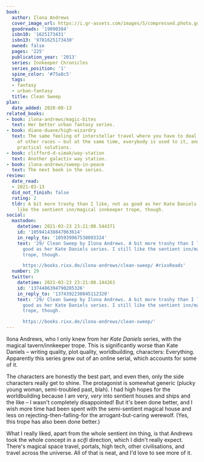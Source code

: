 ```yaml
---
book:
  author: Ilona Andrews
  cover_image_url: https://i.gr-assets.com/images/S/compressed.photo.goodreads.com/books/1385939257l/19090384.jpg
  goodreads: '19090384'
  isbn10: '1625173431'
  isbn13: '9781625173430'
  owned: false
  pages: '225'
  publication_year: '2013'
  series: Innkeeper Chronicles
  series_position: '1'
  spine_color: '#75a8c5'
  tags:
  - fantasy
  - urban-fantasy
  title: Clean Sweep
plan:
  date_added: 2020-08-13
related_books:
- book: ilona-andrews/magic-bites
  text: Her better urban fantasy series.
- book: diane-duane/high-wizardry
  text: The same feeling of interstellar travel where you have to deal with the peculiarities
    of other races – but at the same time, everybody is used to it, and there are
    practical solutions.
- book: clifford-d-simak/way-station
  text: Another galactiv way station.
- book: ilona-andrews/sweep-in-peace
  text: The next book in the series.
review:
  date_read:
  - 2021-03-13
  did_not_finish: false
  rating: 2
  tldr: A bit more trashy than I like, not as good as her Kate Daniels series. I still
    like the sentient inn/magical innkeeper trope, though.
social:
  mastodon:
    datetime: 2021-03-23 23:21:08.544371
    id: '105941438847063614'
    in_reply_to: '105939967538093324'
    text: '29/ Clean Sweep by Ilona Andrews. A bit more trashy than I like, not as
      good as her Kate Daniels series. I still like the sentient inn/magical innkeeper
      trope, though.

      https://books.rixx.de/ilona-andrews/clean-sweep/ #rixxReads'
  number: 29
  twitter:
    datetime: 2021-03-23 23:21:08.144263
    id: '1374486394790285326'
    in_reply_to: '1374392230845112320'
    text: '29/ Clean Sweep by Ilona Andrews. A bit more trashy than I like, not as
      good as her Kate Daniels series. I still like the sentient inn/magical innkeeper
      trope, though.

      https://books.rixx.de/ilona-andrews/clean-sweep/'
---
```


Ilona Andrews, who I only knew from her *Kate Daniels* series, with the magical tavern/innkeeper trope. This is
significantly worse than Kate Daniels – writing quality, plot quality, worldbuilding, characters: Everything. Apparently
this series grew out of an online serial, which accounts for some of it.

The characters are honestly the best part, and even then, only the side characters really get to shine. The protagonist
is somewhat generic (plucky young woman, semi-troubled past, blah). I had high hopes for the worldbuilding because I am
very, *very* into sentient houses and ships and the like – I wasn't completely disappointed! But it's been done better,
and I wish more time had been spent with the semi-sentient magical house and less on rejecting-then-falling-for the
arrogant-but-caring werewolf. (Yes, this trope has also been done better.)

What I really liked, apart from the whole sentient inn thing, is that Andrews took the whole concept in a *scifi*
direction, which I didn't really expect. There's magical space travel, portals, high tech, other civilisations, and
travel across the universe. All of that is neat, and I'd love to see more of it.
